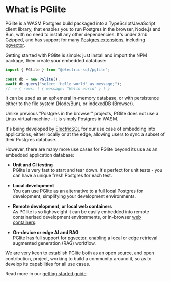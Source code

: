 # What is PGlite

PGlite is a WASM Postgres build packaged into a TypeScript/JavaScript client library, that enables you to run Postgres in the browser, Node.js and Bun, with no need to install any other dependencies. It's under 3mb Gzipped, and has support for many [Postgres extensions](../extensions/), including [pgvector](../extensions/#pgvector).

Getting started with PGlite is simple: just install and import the NPM package, then create your embedded database:

```js
import { PGlite } from "@electric-sql/pglite";

const db = new PGlite();
await db.query("select 'Hello world' as message;");
// -> { rows: [ { message: "Hello world" } ] }
```

It can be used as an ephemeral in-memory database, or with persistence either to the file system (Node/Bun), or indexedDB (Browser).

Unlike previous "Postgres in the browser" projects, PGlite does not use a Linux virtual machine - it is simply Postgres in WASM.

It's being developed by [ElectricSQL](https://electric-sql.com/) for our use case of embedding into applications, either locally or at the edge, allowing users to sync a subset of their Postgres database.

However, there are many more use cases for PGlite beyond its use as an embedded application database:

- **Unit and CI testing**<br>
  PGlite is very fast to start and tear down. It's perfect for unit tests - you can have a unique fresh Postgres for each test.

- **Local development**<br>
  You can use PGlite as an alternative to a full local Postgres for development; simplifying your development environments.

- **Remote development, or local web containers**<br>
  As PGlite is so lightweight it can be easily embedded into remote containerised development environments, or in-browser [web containers](https://webcontainers.io).

- **On-device or edge AI and RAG**<br>
  PGlite has full support for [pgvector](../extensions/#pgvector), enabling a local or edge retrieval augmented generation (RAG) workflow.

We are very keen to establish PGlite both as an open source, and open contribution, project, working to build a community around it, so as to develop its capabilities for all use cases.

Read more in our [getting started guide](./index.md).
